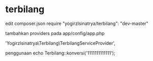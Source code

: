 # terbilang

edit composer.json
require "yogirzlsinatrya/terbilang": "dev-master"


tambahkan providers pada app/config/app.php

'Yogirzlsinatrya\Terbilang\TerbilangServiceProvider',



penggunaan
 echo Terbilang::konversi('1111111111111');
